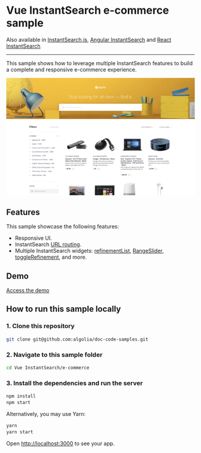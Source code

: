 # Vue InstantSearch e-commerce sample

Also available in [InstantSearch.js](../../InstantSearch.js/e-commerce/), [Angular InstantSearch](../../Angular%20InstantSearch/e-commerce/) and [React InstantSearch](../../React%20InstantSearch/e-commerce/)

---

This sample shows how to leverage multiple InstantSearch features to build a complete and responsive e-commerce experience.

<p align="center"><img src="capture.png?raw=true" alt="A capture of the Algolia InstantSearch e-commerce demo" /></p>

## Features

This sample showcase the following features:

- Responsive UI.
- InstantSearch [URL routing](https://www.algolia.com/doc/guides/building-search-ui/going-further/routing-urls/vue/).
- Multiple InstantSearch widgets: [refinementList](https://www.algolia.com/doc/api-reference/widgets/refinement-list/vue/), [RangeSlider](https://www.algolia.com/doc/api-reference/widgets/range-slider/vue/), [toggleRefinement](https://www.algolia.com/doc/api-reference/widgets/toggle-refinement/vue/), and more. 

## Demo

[Access the demo](https://codesandbox.io/s/github/algolia/doc-code-samples/tree/master/Vue%20InstantSearch/e-commerce)

## How to run this sample locally

### 1. Clone this repository

```sh
git clone git@github.com:algolia/doc-code-samples.git
```

### 2. Navigate to this sample folder

```sh
cd Vue InstantSearch/e-commerce
```

### 3. Install the dependencies and run the server

```sh
npm install
npm start
```

Alternatively, you may use Yarn:

```sh
yarn
yarn start
```

Open <http://localhost:3000> to see your app.
